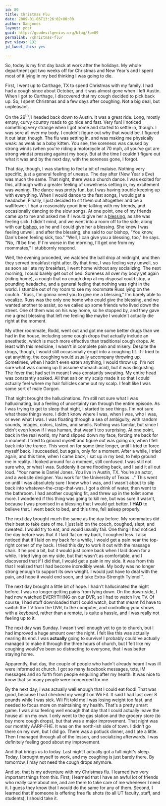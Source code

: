 ```yaml
---
id: 89
title: Christmas Flu
date: 2009-01-06T13:26:02+00:00
author: Danjones
layout: post
guid: http://goodevilgenius.org/blog/?p=89
permalink: /christmas-flu/
pvc_views: 132
jd_tweet_this: yes

---
```

So, today is my first day back at work after the holidays. My whole department got two weeks off for Christmas and New Year's and I spent most of it lying in my bed thinking I was going to die.

First, I went up to Carthage, TX to spend Christmas with my family. I had had a cough since about October, and it was almost gone when I left Austin. When I got to Carthage, I discovered that my cough decided to pick back up. So, I spent Christmas and a few days after coughing. Not a big deal, but unpleasant.

On the 29<sup>th</sup>, I headed back down to Austin. It was a great ride. Long, mostly empty, curvy country roads to go nice and fast. Very fun! I noticed something very strange when I got home and started to settle in, though. I was sore all over my body. I couldn't figure out why that would be. I figured it out later, though. The flu was setting in, and was making me physically weak: as weak as a baby kitten. You see, the soreness was caused by strong winds (when you're riding a motorcycle at 70 mph, all you've got are strong winds) pressing against my body. But at the time I couldn't figure out what it was and by the next day, with the soreness gone, I forgot.

That day, though, I was starting to feel a bit of malaise. Nothing very specific, just a general feeling of unease. The day after (New Year's Eve) was much the same. That night, there was a church dance. I was excited for this, although with a greater feeling of unwellness setting in, my excitement was waning. The dance was pretty fun, but I was having trouble keeping up with everything. When I would dance to the fast songs, I would get a headache. Finally, I just decided to sit them out altogether and be a wallflower. I had a reasonably good time talking with my friends, and occasionally dancing to the slow songs. At one point, one of my friends came up to me and asked me if I would give her a [blessing](http://www.mormon.org/mormonorg/eng/basic-beliefs/glossary/glossary-definition/priesthood-blessing), as she was feeling sick. I didn't mind, and we went into a room off to the side, along with our [bishop](http://www.mormon.org/mormonorg/eng/basic-beliefs/glossary/glossary-definition/bishop), so he and I could give her a blessing. She knew I was feeling unwell, and after the blessing, she said to our bishop, "You know, Dan's been feeling sick, too." "Well, I can give you a blessing, too," he says. "No, I'll be fine. If I'm worse in the morning, I'll get one from my roommates," I stubbornly respond.

Well, the evening proceded, we watched the ball drop at midnight, and then they served breakfast right after. By that time, I was feeling very unwell, so as soon as I ate my breakfast, I went home without any socializing. The next morning, I could barely get out of bed. Soreness all over my body yet again (riding home), a cough that no cough drop at my disposal could stop, a pounding headache, and a general feeling that nothing was right in the world. I stumble out of my room to see my roommate Russ lying on the coutch. "Russ, I'm gonna need you to give me a blessing," I'm barely able to vocalize. Russ was the only one home who could give the blessing, and we wanted another to assist, so we called up some friends who lived down the street. One of them was on his way home, so he stopped by, and they gave me a great blessing that left me feeling like maybe I wouldn't actually die right at the moment.

My other roommate, Rodd, went out and got me some better drugs than we had in the house, including some cough drops that actually include an anesthetic, which is much more effective than traditional cough drops. At least with this medicine, I wasn't in complete pain and misery. Despite the drugs, though, I would still occasionally erupt into a coughing fit. If I tried to eat anything, the coughing would usually accompany throwing up. Sometimes, when I hadn't even eaten anything, I would throw up. I'm not sure what was coming up (I assume stomach acid), but it was disgusting. The fever that had set in meant I was constantly sweating. My entire head was constantly soaked. All that salt on my scalp made it so that I could actually feel where my hair follicles came out my scalp. I fealt like I was some sort of male Gorgon.

That night brought the hallucinations. I'm still not sure what I was hallucinating, but a feeling of uncertainty ran through the entire episode. As I was trying to get to sleep that night, I started to see things. I'm not sure what these things were. I didn't know where I was, when I was, who I was, or even what I was. I was floating through a sea of ambiguity, with random sounds, images, colors, tastes, and smells. Nothing was familar, but since I didn't even know if I was human, that wasn't too surprising. At one point, back in the real world, my hand slipped down my face, forcing me back for a moment. I tried to ground myself and figure out was going on, when I fell back into the trance. This went on for some time longer, until I tried to force myself back. I succeeded, but again, only for a moment. After a while, I tried again, and this time, when I came back, I sat up in my bed, to help ground me in reality. I looked around for a moment, still confused. I was still not sure who, or what I was. Suddenly it came flooding back, and I said it all out loud. "Your name is Daniel Jones. You live in Austin, TX. You're an actor, and a website designer. You work for the University of Texas &hellip;" This went on until I was absolutely sure I knew who I was, and I wasn't about to slip back into whatever-the-crap-that-was. I got a drink of water, then went to the bathroom. I had another coughing fit, and threw up in the toilet some more. I wondered if this thing was going to kill me, but was sure it wasn't, because I was promised in a blessing that I would get better. I **HAD** to believe that. I went back to bed, and this time, fell asleep properly.

The next day brought much the same as the day before. My roommates did their best to take care of me. I just laid on the couch, coughed, slept, and sweated. I would try to eat, and would usually fail. One thing I had noticed the day before was that if I laid flat on my back, I coughed less. I also noticed that if I laid on my back for a while, I would get a pain near the top-right corner of my back. I tried this day to work it out with the massage chair. It helped a bit, but it would just come back when I laid down for a while. I tried lying on my side, but that wasn't as comfortable, and I discovered that if I did that, I would get a pain in my side. It was from this that I realized that I had become incredibly weak. My body was no longer strong enough to support its own weight. I would just have to deal with the pain, and hope it would end soon, and take Extra-Strength Tylenol&trade;.

The next day brought a little bit of hope. I hadn't hallucinated the night before. I was no longer getting pains from lying down. On the down-side, I had now watched EVERYTHING on our DVR, so I had to watch live TV. Of course, I had stuff downloaded that I could watch, but that meant I'd have to switch the TV from the DVR, to the computer, and controlling your shows with a keyboard, rather than a remote, is quite a hassle, and I was really not feeling up to it.

The next day was Sunday. I wasn't well enough yet to go to church, but I had improved a huge amount over the night. I felt like this was actually nearing its end. I was **actually** going to survive! I probably could've actually managed to make it through the three hours of church, but I felt like my coughing would've been so distracting to everyone, that I was better staying home.

Apparently, that day, the couple of people who hadn't already heard I was ill were informed at church. I got so many facebook messages, txts, IM messages and so forth from people enquiring after my health. It was nice to know that so many people were concerned for me.

By the next day, I was actually well enough that I could eat food! That was good, because I had checked my weight on Wii Fit. It said I had lost over 8 pounds while I was sick. Wii Fit told me I was losing weight too fast, and needed to focus more on maintaining my health. That's a pretty smart game. I was also feeling well enough that day that I could actually leave the house all on my own. I only went to the gas station and the grocery store (to buy more cough drops), but that was a major improvement. That night was our monthly AARP-FHE. It was on the north-ish side of town. I didn't go there on my own, but I did go. There was a potluck dinner, and I ate a little. Then I managed through all of the lesson, and socializing afterwards. I was definitely feeling good about my improvement.

And that brings us to today. Last night I actually got a full night's sleep. Today, I brought myself to work, and my coughing is just barely there. By tomorrow, I may not need the cough drops anymore.

And so, that is my adventure with my Christmas flu. I learned two very important things from this. First, I learned that I have an awful lot of friends who really care about me, and are there to take care of me whenever I need it. I guess they know that I would do the same for any of them. Second, I learned that if someone is offering free flu shots (to all UT faculty, staff, and students), I should take it.
